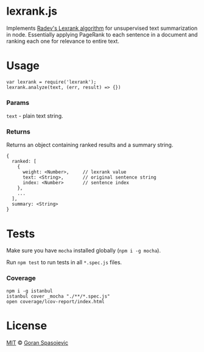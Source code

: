 # lexrank.js

Implements [Radev's Lexrank algorithm](http://www.jair.org/papers/paper1523.html) for unsupervised text summarization in node. Essentially applying PageRank to each sentence in a document and ranking each one for relevance to entire text.

# Usage

```
var lexrank = require('lexrank');
lexrank.analyze(text, (err, result) => {})
```

### Params

`text` - plain text string.

### Returns

Returns an object containing ranked results and a summary string.

```
{
  ranked: [
    {
      weight: <Number>,     // lexrank value
      text: <String>,       // original sentence string
      index: <Number>       // sentence index
    },
    ...
  ],
  summary: <String>
}
```

# Tests

Make sure you have `mocha` installed globally (`npm i -g mocha`).

Run `npm test` to run tests in all `*.spec.js` files.

### Coverage

```
npm i -g istanbul
istanbul cover _mocha "./**/*.spec.js"
open coverage/lcov-report/index.html
```

# License

[MIT](https://github.com/gorango/lexrank.js/blob/master/LICENSE) © [Goran Spasojevic](https://gorango.me)
